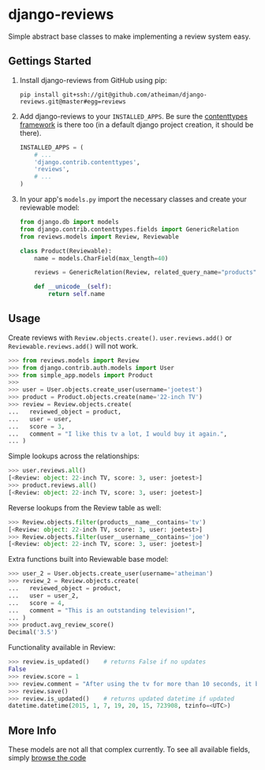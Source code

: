 # django-reviews

Simple abstract base classes to make implementing a review system easy.



## Gettings Started

1.  Install django-reviews from GitHub using pip:

    `pip install git+ssh://git@github.com/atheiman/django-reviews.git@master#egg=reviews`

1.  Add django-reviews to your `INSTALLED_APPS`. Be sure the [contenttypes framework](https://docs.djangoproject.com/en/1.7/ref/contrib/contenttypes/#django.contrib.contenttypes.generic.GenericForeignKey) is there too (in a default django project creation, it should be there).

    ```python
    INSTALLED_APPS = (
        # ...
        'django.contrib.contenttypes',
        'reviews',
        # ...
    )
    ```

1.  In your app's `models.py` import the necessary classes and create your reviewable model:

    ```python
    from django.db import models
    from django.contrib.contenttypes.fields import GenericRelation
    from reviews.models import Review, Reviewable

    class Product(Reviewable):
        name = models.CharField(max_length=40)

        reviews = GenericRelation(Review, related_query_name="products")

        def __unicode__(self):
            return self.name
    ```



## Usage

Create reviews with `Review.objects.create()`. `user.reviews.add()` or `Reviewable.reviews.add()` will not work.

```python
>>> from reviews.models import Review
>>> from django.contrib.auth.models import User
>>> from simple_app.models import Product
>>>
>>> user = User.objects.create_user(username='joetest')
>>> product = Product.objects.create(name='22-inch TV')
>>> review = Review.objects.create(
...   reviewed_object = product,
...   user = user,
...   score = 3,
...   comment = "I like this tv a lot, I would buy it again.",
... )
```

Simple lookups across the relationships:

```python
>>> user.reviews.all()
[<Review: object: 22-inch TV, score: 3, user: joetest>]
>>> product.reviews.all()
[<Review: object: 22-inch TV, score: 3, user: joetest>]
```

Reverse lookups from the Review table as well:

```python
>>> Review.objects.filter(products__name__contains='tv')
[<Review: object: 22-inch TV, score: 3, user: joetest>]
>>> Review.objects.filter(user__username__contains='joe')
[<Review: object: 22-inch TV, score: 3, user: joetest>]
```

Extra functions built into Reviewable base model:

```python
>>> user_2 = User.objects.create_user(username='atheiman')
>>> review_2 = Review.objects.create(
...   reviewed_object = product,
...   user = user_2,
...   score = 4,
...   comment = "This is an outstanding television!",
... )
>>> product.avg_review_score()
Decimal('3.5')
```

Functionality available in Review:

```python
>>> review.is_updated()    # returns False if no updates
False
>>> review.score = 1
>>> review.comment = "After using the tv for more than 10 seconds, it broke."
>>> review.save()
>>> review.is_updated()    # returns updated datetime if updated
datetime.datetime(2015, 1, 7, 19, 20, 15, 723908, tzinfo=<UTC>)
```



## More Info

These models are not all that complex currently. To see all available fields, simply [browse the code](https://github.com/atheiman/django-reviews/blob/master/reviews/models.py)
